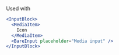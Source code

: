 Used with

```jsx
<InputBlock>
  <MediaItem>
    Icon
  </MediaItem>
  <BareInput placeholder="Media input" />
</InputBlock>
```
